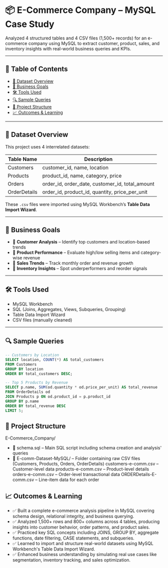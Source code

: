 # 📦 E-Commerce Company – MySQL Case Study

Analyzed 4 structured tables and 4 CSV files (1,500+ records) for an e-commerce company using MySQL to extract customer, product, sales, and inventory insights with real-world business queries and KPIs.

---

## 📑 Table of Contents

- [📁 Dataset Overview](#-dataset-overview)
- [🧠 Business Goals](#-business-goals)
- [🛠️ Tools Used](#️-tools-used)
- [🔍 Sample Queries](#-sample-queries)
- [📂 Project Structure](#-project-structure)
- [📈 Outcomes & Learning](#-outcomes--learning)

---

## 📁 Dataset Overview

This project uses 4 interrelated datasets:

| Table Name       | Description                                         |
|------------------|-----------------------------------------------------|
| Customers        | customer_id, name, location                         |
| Products         | product_id, name, category, price                   |
| Orders           | order_id, order_date, customer_id, total_amount     |
| OrderDetails     | order_id, product_id, quantity, price_per_unit      |

These `.csv` files were imported using MySQL Workbench’s **Table Data Import Wizard**.

---

## 🧠 Business Goals

- 📌 **Customer Analysis** – Identify top customers and location-based trends
- 📌 **Product Performance** – Evaluate high/low selling items and category-wise revenue
- 📌 **Sales Trends** – Track monthly order and revenue growth
- 📌 **Inventory Insights** – Spot underperformers and reorder signals

---

## 🛠️ Tools Used

- MySQL Workbench
- SQL (Joins, Aggregates, Views, Subqueries, Grouping)
- Table Data Import Wizard
- CSV files (manually cleaned)

---

## 🔍 Sample Queries

```sql
-- Customers by Location
SELECT location, COUNT(*) AS total_customers
FROM Customers
GROUP BY location
ORDER BY total_customers DESC;

-- Top 5 Products by Revenue
SELECT p.name, SUM(od.quantity * od.price_per_unit) AS total_revenue
FROM OrderDetails od
JOIN Products p ON od.product_id = p.product_id
GROUP BY p.name
ORDER BY total_revenue DESC
LIMIT 5; 
```


## 📂 Project Structure

E-Commerce_Company/
- 📄 schema.sql – Main SQL script including schema creation and analysis' queries
- 📁 E-comm-Dataset-MySQL/ – Folder containing raw CSV files (Customers, Products, Orders, OrderDetails)
  customers-e-comm.csv – Customer-level data
  products-e-comm.csv – Product-level details
  orders-e-comm.csv – Order-level transactional data
  ORDERDetails-E-comm.csv – Line-item data for each order


## 📈 Outcomes & Learning

- ✅ Built a complete e-commerce analysis pipeline in MySQL covering schema design, relational integrity, and business querying.
- ✅ Analyzed 1,500+ rows and 800+ columns across 4 tables, producing insights into customer behavior, order patterns, and product sales.
- ✅ Practiced key SQL concepts including JOINS, GROUP BY, aggregate functions, date filtering, CASE statements, and subqueries.
- ✅ Learned to import and structure real-world datasets using MySQL Workbench's Table Data Import Wizard.
- ✅ Enhanced business understanding by simulating real use cases like segmentation, inventory tracking, and sales optimization.
